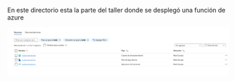 En este directorio esta la parte del taller donde se desplegó una función de azure

![Prueba](resources/Prueba.png)
